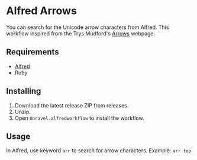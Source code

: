 # Alfred Arrows

You can search for the Unicode arrow characters from Alfred.
This workflow inspired from the Trys Mudford's [Arrows](https://arrows.trysmudford.com) webpage.

## Requirements

- [Alfred](https://alfred.app)
- Ruby

## Installing

1. Download the latest release ZIP from releases.
2. Unzip.
3. Open `Unravel.alfredworkflow` to install the workflow.

## Usage

In Alfred, use keyword `arr` to search for arrow characters. Example: `arr top`
